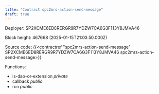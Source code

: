 ```yaml
---
title: "Contract spc2mrs-action-send-message"
draft: true
---
```

Deployer: SP2XCME6ED8RERGR9R7YDZW7CA6G3F113Y8JMVA46


 



Block height: 467668 (2025-01-15T21:03:50.000Z)

Source code: {{<contractref "spc2mrs-action-send-message" SP2XCME6ED8RERGR9R7YDZW7CA6G3F113Y8JMVA46 spc2mrs-action-send-message>}}

Functions:

* is-dao-or-extension _private_
* callback _public_
* run _public_
